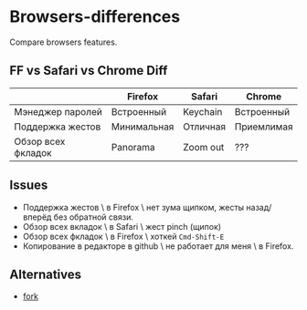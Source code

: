 # Browsers-differences
Compare browsers features.

## FF vs Safari vs Chrome Diff


|       | Firefox | Safari | Chrome |
| ----- | ------- | ------ | ------ |
| Мэнеджер паролей | Встроенный | Keychain | Встроенный |
| Поддержка жестов | Минимальная | Отличная | Приемлимая |
| Обзор всех фкладок | Panorama | Zoom out | ??? |

## Issues
* Поддержка жестов \\ в Firefox \\ нет зума щипком, жесты назад/вперёд без обратной связи.
* Обзор всех вкладок \\ в Safari \\ жест pinch (щипок)
* Обзор всех фкладок \\ в Firefox \\ хоткей `Cmd-Shift-E`
* Копирование в редакторе в github \\ не работает для меня \\ в Firefox.

## Alternatives
* [fork](https://github.com/hjri/Browsers-differences)
